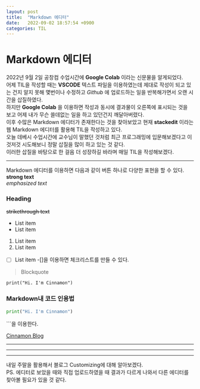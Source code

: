 ```yaml
---
layout: post
title:  "Markdown 에디터"
date:   2022-09-02 18:57:54 +0900
categories: TIL
---
```


# Markdown 에디터
2022년 9월 2일 공창컴 수업시간에 __Google Colab__ 이라는 신문물을 알게되었다.  
어제 TIL을 작성할 때는 __VSCODE__ 텍스트 파일을 이용하였는데 제대로 작성이 되고 있는 건지 알지 못해 몇번이나 수정하고 _Github_ 에 업로드하는 일을 반복해가면서 오랜 시간을 삽질하였다.  
하지만 __Google Colab__ 을 이용하면 작성과 동시에 결과물이 오른쪽에 표시되는 것을 보고 어제 내가 무슨 쓸데없는 일을 하고 있던건지 깨달아버렸다.  
이후 수많은 Markdown 에디터가 존재한다는 것을 찾아보았고 현재 __stackedit__ 이라는 웹 Markdown 에디터를 활용해 TIL을 작성하고 있다.  
오늘 데베시 수업시간에 교수님이 말했던 것처럼 최근 프로그래밍에 입문해보겠다고 이것저것 시도해보니 정말 삽질을 많이 하고 있는 것 같다.  
이러한 삽질을 바탕으로 한 걸음 더 성장하길 바라며 매일 TIL을 작성해보겠다.  

***
  
Markdown 에디터를 이용하면 다음과 같이 버튼 하나로 다양한 표현을 할 수 있다.
**strong text**  
*emphasized text*
### Heading
~~strikethrough text~~

 - List item
 - List item

1. List item
2. List item

 - [ ] List item
	-[]을 이용하면 체크리스트를 만들 수 있다.
	

> Blockquote

    print("Hi. I'm Cinnamon")
    
### Markdown내 코드 인용법
``` python
print("Hi. I'm Cinnamon")
```
&#96;&#96;&#96;을 이용한다.

[Cinnamon Blog](https://cinnamon22.github.io)  

___
***
---
  
내일 주말을 활용해서 블로그 Customizing에 대해 알아보겠다.  
PS. 에디터로 보았을 때와 직접 업로드하였을 때 결과가 다르게 나와서 다른 에디터를 찾아볼 필요가 있을 것 같다.